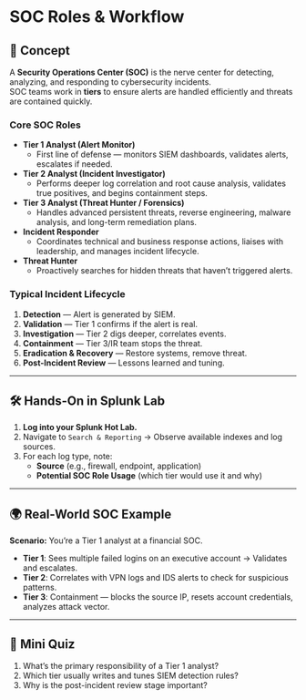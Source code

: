 # SOC Roles & Workflow

## 📖 Concept
A **Security Operations Center (SOC)** is the nerve center for detecting, analyzing, and responding to cybersecurity incidents.  
SOC teams work in **tiers** to ensure alerts are handled efficiently and threats are contained quickly.

### Core SOC Roles
- **Tier 1 Analyst (Alert Monitor)**
  - First line of defense — monitors SIEM dashboards, validates alerts, escalates if needed.
- **Tier 2 Analyst (Incident Investigator)**
  - Performs deeper log correlation and root cause analysis, validates true positives, and begins containment steps.
- **Tier 3 Analyst (Threat Hunter / Forensics)**
  - Handles advanced persistent threats, reverse engineering, malware analysis, and long-term remediation plans.
- **Incident Responder**
  - Coordinates technical and business response actions, liaises with leadership, and manages incident lifecycle.
- **Threat Hunter**
  - Proactively searches for hidden threats that haven’t triggered alerts.

### Typical Incident Lifecycle
1. **Detection** — Alert is generated by SIEM.
2. **Validation** — Tier 1 confirms if the alert is real.
3. **Investigation** — Tier 2 digs deeper, correlates events.
4. **Containment** — Tier 3/IR team stops the threat.
5. **Eradication & Recovery** — Restore systems, remove threat.
6. **Post-Incident Review** — Lessons learned and tuning.

---

## 🛠 Hands-On in Splunk Lab
1. **Log into your Splunk Hot Lab.**
2. Navigate to `Search & Reporting` → Observe available indexes and log sources.
3. For each log type, note:
   - **Source** (e.g., firewall, endpoint, application)
   - **Potential SOC Role Usage** (which tier would use it and why)

---

## 🌍 Real-World SOC Example
**Scenario:** You’re a Tier 1 analyst at a financial SOC.  
- **Tier 1**: Sees multiple failed logins on an executive account → Validates and escalates.  
- **Tier 2**: Correlates with VPN logs and IDS alerts to check for suspicious patterns.  
- **Tier 3**: Containment — blocks the source IP, resets account credentials, analyzes attack vector.

---

## 📝 Mini Quiz
1. What’s the primary responsibility of a Tier 1 analyst?  
2. Which tier usually writes and tunes SIEM detection rules?  
3. Why is the post-incident review stage important?
